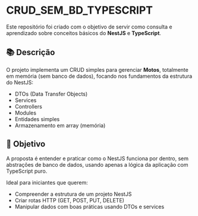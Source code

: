 # CRUD_SEM_BD_TYPESCRIPT

Este repositório foi criado com o objetivo de servir como consulta e aprendizado sobre conceitos básicos do **NestJS** e **TypeScript**.

## 📚 Descrição

O projeto implementa um CRUD simples para gerenciar **Motos**, totalmente em memória (sem banco de dados), focando nos fundamentos da estrutura do NestJS:

- DTOs (Data Transfer Objects)
- Services
- Controllers
- Modules
- Entidades simples
- Armazenamento em array (memória)

## 🚀 Objetivo

A proposta é entender e praticar como o NestJS funciona por dentro, sem abstrações de banco de dados, usando apenas a lógica da aplicação com TypeScript puro.

Ideal para iniciantes que querem:

- Compreender a estrutura de um projeto NestJS
- Criar rotas HTTP (GET, POST, PUT, DELETE)
- Manipular dados com boas práticas usando DTOs e services